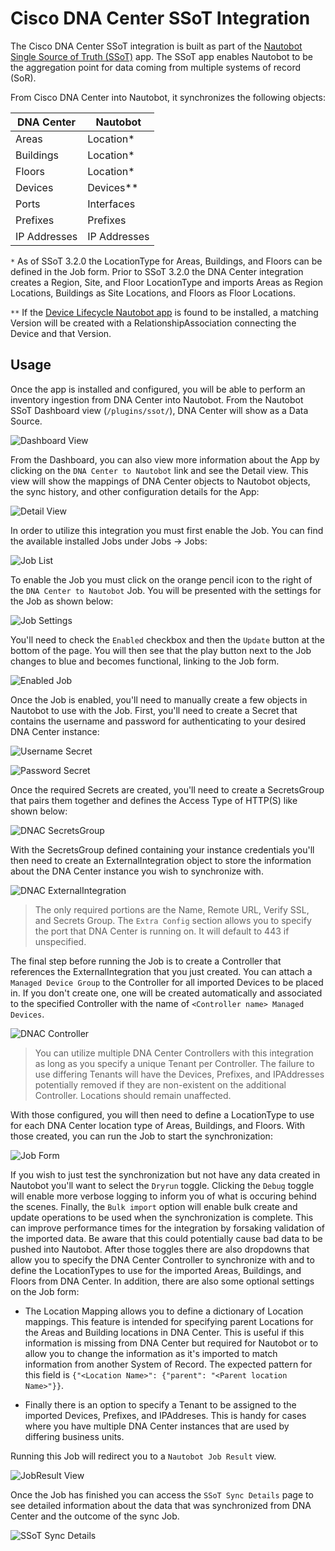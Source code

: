 # Cisco DNA Center SSoT Integration

The Cisco DNA Center SSoT integration is built as part of the [Nautobot Single Source of Truth (SSoT)](https://github.com/nautobot/nautobot-app-ssot) app. The SSoT app enables Nautobot to be the aggregation point for data coming from multiple systems of record (SoR).

From Cisco DNA Center into Nautobot, it synchronizes the following objects:

| DNA Center              | Nautobot                     |
| ----------------------- | ---------------------------- |
| Areas                   | Location*                    |
| Buildings               | Location*                    |
| Floors                  | Location*                    |
| Devices                 | Devices**                    |
| Ports                   | Interfaces                   |
| Prefixes                | Prefixes                     |
| IP Addresses            | IP Addresses                 |

`*` As of SSoT 3.2.0 the LocationType for Areas, Buildings, and Floors can be defined in the Job form. Prior to SSoT 3.2.0 the DNA Center integration creates a Region, Site, and Floor LocationType and imports Areas as Region Locations, Buildings as Site Locations, and Floors as Floor Locations.

`**` If the [Device Lifecycle Nautobot app](https://github.com/nautobot/nautobot-app-device-lifecycle-mgmt) is found to be installed, a matching Version will be created with a RelationshipAssociation connecting the Device and that Version.

## Usage

Once the app is installed and configured, you will be able to perform an inventory ingestion from DNA Center into Nautobot. From the Nautobot SSoT Dashboard view (`/plugins/ssot/`), DNA Center will show as a Data Source.

![Dashboard View](../../images/dnac_dashboard.png)

From the Dashboard, you can also view more information about the App by clicking on the `DNA Center to Nautobot` link and see the Detail view. This view will show the mappings of DNA Center objects to Nautobot objects, the sync history, and other configuration details for the App:

![Detail View](../../images/dnac_detail-view.png)

In order to utilize this integration you must first enable the Job. You can find the available installed Jobs under Jobs -> Jobs:

![Job List](../../images/dnac_job_list.png)

To enable the Job you must click on the orange pencil icon to the right of the `DNA Center to Nautobot` Job. You will be presented with the settings for the Job as shown below:

![Job Settings](../../images/dnac_job_settings.png)

You'll need to check the `Enabled` checkbox and then the `Update` button at the bottom of the page. You will then see that the play button next to the Job changes to blue and becomes functional, linking to the Job form.

![Enabled Job](../../images/dnac_enabled_job.png)

Once the Job is enabled, you'll need to manually create a few objects in Nautobot to use with the Job. First, you'll need to create a Secret that contains the username and password for authenticating to your desired DNA Center instance:

![Username Secret](../../images/dnac_username_secret.png)

![Password Secret](../../images/dnac_password_secret.png)

Once the required Secrets are created, you'll need to create a SecretsGroup that pairs them together and defines the Access Type of HTTP(S) like shown below:

![DNAC SecretsGroup](../../images/dnac_secretsgroup.png)

With the SecretsGroup defined containing your instance credentials you'll then need to create an ExternalIntegration object to store the information about the DNA Center instance you wish to synchronize with.

![DNAC ExternalIntegration](../../images/dnac_external_integration.png)

> The only required portions are the Name, Remote URL, Verify SSL, and Secrets Group. The `Extra Config` section allows you to specify the port that DNA Center is running on. It will default to 443 if unspecified.

The final step before running the Job is to create a Controller that references the ExternalIntegration that you just created. You can attach a `Managed Device Group` to the Controller for all imported Devices to be placed in. If you don't create one, one will be created automatically and associated to the specified Controller with the name of `<Controller name> Managed Devices`.

![DNAC Controller](../../images/dnac_controller.png)

> You can utilize multiple DNA Center Controllers with this integration as long as you specify a unique Tenant per Controller. The failure to use differing Tenants will have the Devices, Prefixes, and IPAddresses potentially removed if they are non-existent on the additional Controller. Locations should remain unaffected.

With those configured, you will then need to define a LocationType to use for each DNA Center location type of Areas, Buildings, and Floors. With those created, you can run the Job to start the synchronization:

![Job Form](../../images/dnac_job_form.png)

If you wish to just test the synchronization but not have any data created in Nautobot you'll want to select the `Dryrun` toggle. Clicking the `Debug` toggle will enable more verbose logging to inform you of what is occuring behind the scenes. Finally, the `Bulk import` option will enable bulk create and update operations to be used when the synchronization is complete. This can improve performance times for the integration by forsaking validation of the imported data. Be aware that this could potentially cause bad data to be pushed into Nautobot. After those toggles there are also dropdowns that allow you to specify the DNA Center Controller to synchronize with and to define the LocationTypes to use for the imported Areas, Buildings, and Floors from DNA Center. In addition, there are also some optional settings on the Job form:

- The Location Mapping allows you to define a dictionary of Location mappings. This feature is intended for specifying parent Locations for the Areas and Building locations in DNA Center. This is useful if this information is missing from DNA Center but required for Nautobot or to allow you to change the information as it's imported to match information from another System of Record. The expected pattern for this field is `{"<Location Name>": {"parent": "<Parent location Name>"}}`.

- Finally there is an option to specify a Tenant to be assigned to the imported Devices, Prefixes, and IPAddreses. This is handy for cases where you have multiple DNA Center instances that are used by differing business units.

Running this Job will redirect you to a `Nautobot Job Result` view.

![JobResult View](../../images/dnac_jobresult.png)

Once the Job has finished you can access the `SSoT Sync Details` page to see detailed information about the data that was synchronized from DNA Center and the outcome of the sync Job.

![SSoT Sync Details](../../images/dnac_ssot-sync-details.png)
